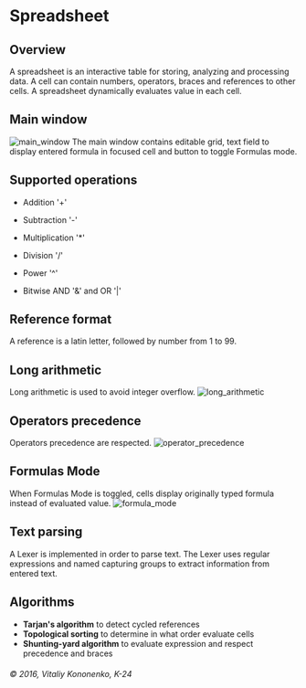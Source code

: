 # Spreadsheet

## Overview
A spreadsheet is an interactive table for storing, analyzing and processing data. A cell can contain
numbers, operators, braces and references to other cells. A spreadsheet dynamically evaluates value in each cell.

## Main window
![main_window](http://i.imgur.com/lF9ZHxH.png)
The main window contains editable grid, text field to display entered formula in focused cell and
button to toggle Formulas mode.

## Supported operations
* Addition '+'

* Subtraction '-'

* Multiplication '*'

* Division '/'

* Power '^'

* Bitwise AND '&' and OR '|'

## Reference format
A reference is a latin letter, followed by number from 1 to 99.

## Long arithmetic
Long arithmetic is used to avoid integer overflow.
![long_arithmetic](http://i.imgur.com/LNBFa7m.png)

## Operators precedence
Operators precedence are respected. 
![operator_precedence](http://i.imgur.com/Q8kSY3I.png)

## Formulas Mode
When Formulas Mode is toggled, cells display originally typed formula instead of evaluated value.
![formula_mode](http://i.imgur.com/XqZs7HR.png)

## Text parsing
A Lexer is implemented in order to parse text. The Lexer uses regular expressions
and named capturing groups to extract information from entered text.

## Algorithms
* **Tarjan's algorithm** to detect cycled references
* **Topological sorting** to determine in what order evaluate cells
* **Shunting-yard algorithm** to evaluate expression and respect precedence and braces

###### © 2016, Vitaliy Kononenko, K-24